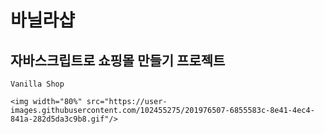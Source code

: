 # 바닐라샵 

## 자바스크립트로 쇼핑몰 만들기 프로젝트


    Vanilla Shop

    <img width="80%" src="https://user-images.githubusercontent.com/102455275/201976507-6855583c-8e41-4ec4-841a-282d5da3c9b8.gif"/>

    
    
   
